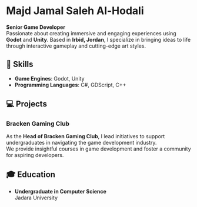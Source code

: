 # Majd Jamal Saleh Al-Hodali  

**Senior Game Developer**  
Passionate about creating immersive and engaging experiences using **Godot** and **Unity**. Based in **Irbid, Jordan**, I specialize in bringing ideas to life through interactive gameplay and cutting-edge art styles.



## 🔧 Skills  

- **Game Engines**: Godot, Unity  
- **Programming Languages**: C#, GDScript, C++  


## 💻 Projects  

### Bracken Gaming Club  
As the **Head of Bracken Gaming Club**, I lead initiatives to support undergraduates in navigating the game development industry.  
We provide insightful courses in game development and foster a community for aspiring developers.  


## 🎓 Education  

- **Undergraduate in Computer Science**  
  Jadara University  

